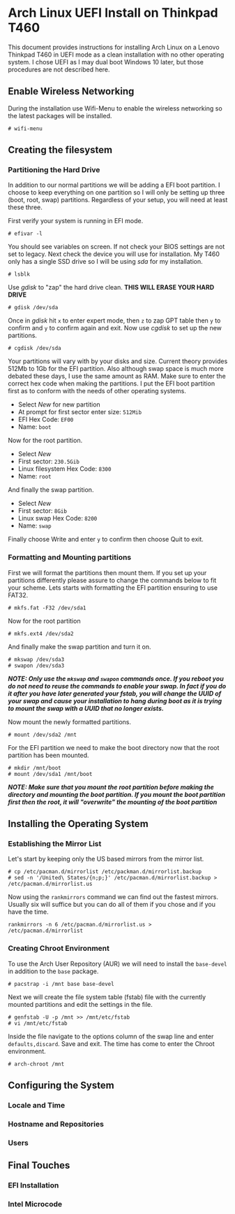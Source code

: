 # Arch Linux UEFI Install on Thinkpad T460
This document provides instructions for installing Arch Linux on a Lenovo Thinkpad T460 in UEFI mode as a clean installation with no other operating system.  I chose UEFI as I may dual boot Windows 10 later, but those procedures are not described here.
## Enable Wireless Networking
During the installation use Wifi-Menu to enable the wireless networking so the latest packages will be installed.
```
# wifi-menu
```
## Creating the filesystem
### Partitioning the Hard Drive
In addition to our normal partitions we will be adding a EFI boot partition.  I choose to keep everything on one partition so I will only be setting up three (boot, root, swap) partitions.  Regardless of your setup, you will need at least these three.

First verify your system is running in EFI mode.
```
# efivar -l
```
You should see variables on screen.  If not check your BIOS settings are not set to legacy.  Next check the device you will use for installation.  My T460 only has a single SSD drive so I will be using *sda* for my installation.
```
# lsblk
```
Use *gdisk* to "zap" the hard drive clean.  **THIS WILL ERASE YOUR HARD DRIVE**
```
# gdisk /dev/sda
```
Once in *gdisk* hit `x` to enter expert mode, then `z` to zap GPT table then `y` to confirm and `y` to confirm again and exit. Now use *cgdisk* to set up the new partitions.
```
# cgdisk /dev/sda
```
Your partitions will vary with by your disks and size.  Current theory provides 512Mb to 1Gb for the EFI partition.  Also although swap space is much more debated these days, I use the same amount as RAM.  Make sure to enter the correct hex code when making the partitions.  I put the EFI boot partition first as to conform with the needs of other operating systems.
* Select *New* for new partition
* At prompt for first sector enter size: `512Mib`
* EFI Hex Code: `EF00`
* Name: `boot`

Now for the root partition.
* Select *New*
* First sector: `230.5Gib`
* Linux filesystem Hex Code: `8300`
* Name: `root`

And finally the swap partition.
* Select *New*
* First sector: `8Gib`
* Linux swap Hex Code: `8200`
* Name: `swap`

Finally choose Write and enter `y` to confirm then choose Quit to exit.
### Formatting and Mounting partitions
First we will format the partitions then mount them.  If you set up your partitions differently please assure to change the commands below to fit your scheme. Lets starts with formatting the EFI partition ensuring to use FAT32.
```
# mkfs.fat -F32 /dev/sda1
```
Now for the root partition
```
# mkfs.ext4 /dev/sda2
```
And finally make the swap partition and turn it on.
```
# mkswap /dev/sda3
# swapon /dev/sda3
```
***NOTE: Only use the `mkswap` and `swapon` commands once.  If you reboot you do not need to reuse the commands to enable your swap.  In fact if you do it after you have later generated your fstab, you will change the UUID of your swap and cause your installation to hang during boot as it is trying to mount the swap with a UUID that no longer exists.***

Now mount the newly formatted partitions.
```
# mount /dev/sda2 /mnt
```
For the EFI partition we need to make the boot directory now that the root partition has been mounted.
```
# mkdir /mnt/boot
# mount /dev/sda1 /mnt/boot
```
***NOTE: Make sure that you mount the root partition before making the directory and mounting the boot partition.  If you mount the boot partition first then the root, it will "overwrite" the mounting of the boot partition***
## Installing the Operating System
### Establishing the Mirror List
Let's start by keeping only the US based mirrors from the mirror list.
```
# cp /etc/pacman.d/mirrorlist /etc/packman.d/mirrorlist.backup
# sed -n '/United\ States/{n;p;}' /etc/pacman.d/mirrorlist.backup > /etc/pacman.d/mirrorlist.us
```
Now using the `rankmirrors` command we can find out the fastest mirrors.  Usually six will suffice but you can do all of them if you chose and if you have the time.
```
rankmirrors -n 6 /etc/pacman.d/mirrorlist.us > /etc/pacman.d/mirrorlist
```
### Creating Chroot Environment
To use the Arch User Repository (AUR) we will need to install the `base-devel` in addition to the `base` package.
```
# pacstrap -i /mnt base base-devel
```
Next we will create the file system table (fstab) file with the currently mounted partitions and edit the settings in the file.
```
# genfstab -U -p /mnt >> /mnt/etc/fstab
# vi /mnt/etc/fstab
```
Inside the file navigate to the options column of the swap line and enter `defaults,discard`.  Save and exit.  The time has come to enter the Chroot environment.
```
# arch-chroot /mnt
```
## Configuring the System
### Locale and Time

### Hostname and Repositories

### Users

## Final Touches
### EFI Installation

### Intel Microcode
